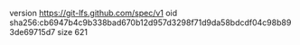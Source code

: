 version https://git-lfs.github.com/spec/v1
oid sha256:cb6947b4c9b338bad670b12d957d3298f71d9da58bdcdf04c98b893de69715d7
size 621
